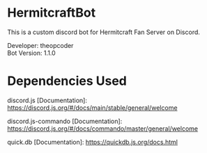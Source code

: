 # HermitcraftBot
This is a custom discord bot for Hermitcraft Fan Server on Discord.

Developer: theopcoder  
Bot Version: 1.1.0

# Dependencies Used

discord.js
[Documentation]: https://discord.js.org/#/docs/main/stable/general/welcome  

discord.js-commando
[Documentation]: https://discord.js.org/#/docs/commando/master/general/welcome  

quick.db
[Documentation]: https://quickdb.js.org/docs.html  
